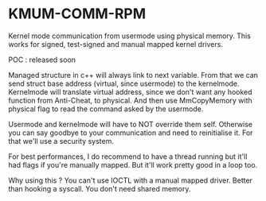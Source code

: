 # KMUM-COMM-RPM
Kernel mode communication from usermode using physical memory.
This works for signed, test-signed and manual mapped kernel drivers.

POC : released soon

Managed structure in c++ will always link to next variable.
From that we can send struct base address (virtual, since usermode) to the kernelmode.
Kernelmode will translate virtual address, since we don't want any hooked function from Anti-Cheat, to physical.
And then use MmCopyMemory with physical flag to read the command asked by the usermode.

Usermode and kernelmode will have to NOT override them self. Otherwise you can say goodbye to your communication and need to reinitialise it.
For that we'll use a security system.

For best performances, I do recommend to have a thread running but it'll had flags if you're manually mapped.
But it'll work pretty good in a loop too.

Why using this ?
You can't use IOCTL with a manual mapped driver.
Better than hooking a syscall.
You don't need shared memory.
